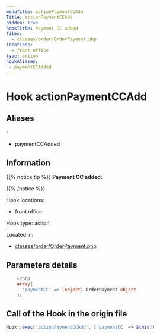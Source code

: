 ```yaml
---
menuTitle: actionPaymentCCAdd
Title: actionPaymentCCAdd
hidden: true
hookTitle: Payment CC added
files:
  - classes/order/OrderPayment.php
locations:
  - front office
type: action
hookAliases:
 - paymentCCAdded
---
```


# Hook actionPaymentCCAdd

## Aliases
: 
 - paymentCCAdded



## Information

{{% notice tip %}}
**Payment CC added:** 


{{% /notice %}}

Hook locations: 
  - front office

Hook type: action

Located in: 
  - [classes/order/OrderPayment.php](https://github.com/PrestaShop/PrestaShop/blob/8.0.x/classes/order/OrderPayment.php)

## Parameters details

```php
    <?php
    array(
      'paymentCC' => (object) OrderPayment object
    );
```

## Call of the Hook in the origin file

```php
Hook::exec('actionPaymentCCAdd', ['paymentCC' => $this])
```